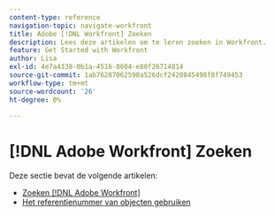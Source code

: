 ```yaml
---
content-type: reference
navigation-topic: navigate-workfront
title: Adobe [!DNL Workfront] Zoeken
description: Lees deze artikelen om te leren zoeken in Workfront.
feature: Get Started with Workfront
author: Lisa
exl-id: 4e7a4338-0b1a-4516-8604-e80f26714814
source-git-commit: 1ab76287062598a526dcf2420845498f8f749453
workflow-type: tm+mt
source-wordcount: '26'
ht-degree: 0%

---
```


# [!DNL Adobe Workfront] Zoeken

Deze sectie bevat de volgende artikelen:

* [Zoeken [!DNL Adobe Workfront]](../../../workfront-basics/navigate-workfront/search/search-workfront.md)
* [Het referentienummer van objecten gebruiken](../../../workfront-basics/navigate-workfront/search/reference-number-of-objects.md)

